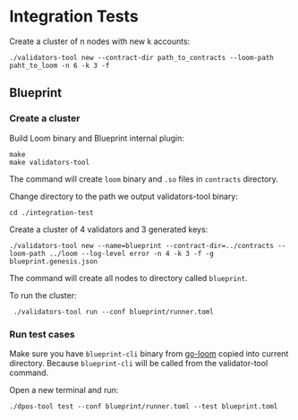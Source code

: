 # Integration Tests

Create a cluster of n nodes with new k accounts:
```
./validators-tool new --contract-dir path_to_contracts --loom-path paht_to_loom -n 6 -k 3 -f
```

## Blueprint 

### Create a cluster

Build Loom binary and Blueprint internal plugin:
```
make 
make validators-tool
```

The command will create `loom` binary and  `.so` files in `contracts` directory.



Change directory to the path we output validators-tool binary:
```
cd ./integration-test
```

Create a cluster of 4 validators and 3 generated keys:
```
./validators-tool new --name=blueprint --contract-dir=../contracts --loom-path ../loom --log-level error -n 4 -k 3 -f -g blueprint.genesis.json
```

The command will create all nodes to directory called `blueprint`.


To run the cluster:
```
 ./validators-tool run --conf blueprint/runner.toml 
```

### Run test cases

Make sure you have `blueprint-cli` binary from [go-loom](https://github.com/loomnetwork/go-loom) copied into current directory. Because `blueprint-cli` will be called from the validator-tool command.

Open a new terminal and run:
```
./dpos-tool test --conf blueprint/runner.toml --test blueprint.toml
```
